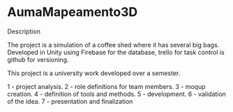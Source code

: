 # AumaMapeamento3D

Description

The project is a simulation of a coffee shed where it has several big bags. Developed in Unity using Firebase for the database, trello for task control is github for versioning.

This project is a university work developed over a semester.

1 - project analysis.
2 - role definitions for team members.
3 - moqup creation.
4 - definition of tools and methods.
5 - development.
6 - validation of the idea.
7 - presentation and finalization

